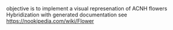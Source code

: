 objective is to implement a visual represenation of ACNH flowers Hybridization with generated documentation
see https://nookipedia.com/wiki/Flower